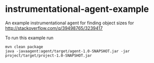 # instrumentational-agent-example

An example instrumentational agent for finding object sizes for http://stackoverflow.com/q/39498765/3239417

To run this example run

    mvn clean package
    java -javaagent:agent/target/agent-1.0-SNAPSHOT.jar -jar project/target/project-1.0-SNAPSHOT.jar

